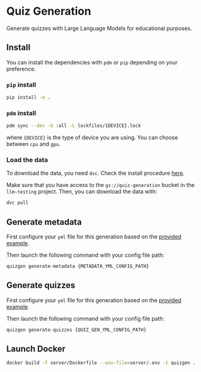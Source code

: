 # Quiz Generation

Generate quizzes with Large Language Models for educational purposes.

## Install

You can install the dependencies with `pdm` or `pip` depending on your preference.

### `pip` install

```bash
pip install -e .
```

### `pdm` install

```bash
pdm sync --dev -G :all -L lockfiles/{DEVICE}.lock
```

where `{DEVICE}` is the type of device you are using. You can choose between `cpu` and `gpu`.

### Load the data

To download the data, you need `dvc`. Check the install procedure [here](https://dvc.org/doc/install).

Make sure that you have access to the `gs://quiz-generation` bucket in the `llm-testing` project. Then, you can download the data with:

```bash
dvc pull
```

## Generate metadata

First configure your `yml` file for this generation based on the [provided example](configs/zephyr_fr/metadata_generation.yml).

Then launch the following command with your config file path:

```bash
quizgen generate-metadata {METADATA_YML_CONFIG_PATH}
```

## Generate quizzes

First configure your `yml` file for this generation based on the [provided example](configs/zephyr_fr/quiz_generation.yml).

Then launch the following command with your config file path:

```bash
quizgen generate-quizzes {QUIZ_GEN_YML_CONFIG_PATH}
```

## Launch Docker

```bash
docker build -f server/Dockerfile --env-file=server/.env -t quizgen .
```
